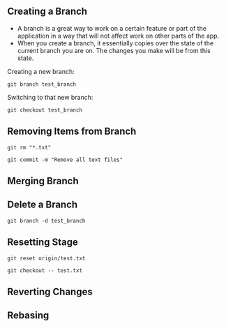 ## Creating a Branch
- A branch is a great way to work on a certain feature or part of the application in a way that will not affect work on other parts of the app.
- When you create a branch, it essentially copies over the state of the current branch you are on. The changes you make will be from this state.

Creating a new branch:

```
git branch test_branch
```

Switching to that new branch:

```
git checkout test_branch
```

## Removing Items from Branch

```
git rm "*.txt"
```

```
git commit -m "Remove all text files"
```

## Merging Branch

## Delete a Branch

```
git branch -d test_branch
```

## Resetting Stage

```
git reset origin/test.txt
```

```
git checkout -- test.txt
```

## Reverting Changes

## Rebasing